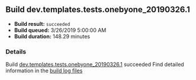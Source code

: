 ## Build dev.templates.tests.onebyone_20190326.1
- **Build result:** `succeeded`
- **Build queued:** 3/26/2019 5:00:00 AM
- **Build duration:** 148.29 minutes
### Details
Build [dev.templates.tests.onebyone_20190326.1](https://winappstudio.visualstudio.com/web/build.aspx?pcguid=a4ef43be-68ce-4195-a619-079b4d9834c2&builduri=vstfs%3a%2f%2f%2fBuild%2fBuild%2f27374) succeeded
Find detailed information in the [build log files](https://uwpctdiags.blob.core.windows.net/buildlogs/dev.templates.tests.onebyone_20190326.1_logs.zip)
